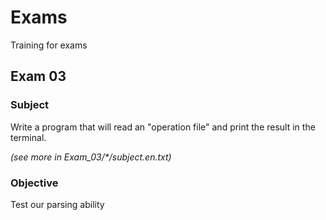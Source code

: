 # Exams

Training for exams

## Exam 03

### Subject

Write a program that will read an "operation file" and print the result in the terminal.

*(see more in Exam_03/\*/subject.en.txt)*

### Objective

Test our parsing ability
